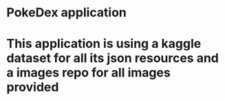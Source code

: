 # PokeDex application

# This application is using a kaggle dataset for all its json resources and a images repo for all images provided
